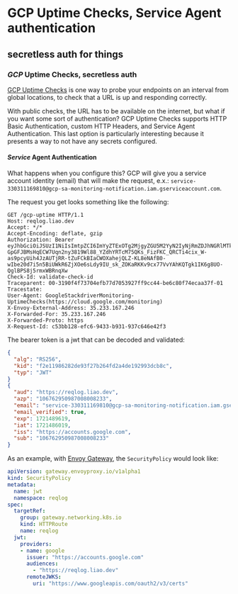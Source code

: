 # GCP Uptime Checks, Service Agent authentication

## secretless auth for things

### _GCP_ Uptime Checks, secretless auth

[GCP Uptime Checks](https://cloud.google.com/monitoring/uptime-checks)
is one way to probe your endpoints on an interval from global locations,
to check that a URL is up and responding correctly.

With public checks, 
the URL has to be available on the internet,
but what if you want some sort of authentication?
GCP Uptime Checks supports HTTP Basic Authentication,
custom HTTP Headers, and Service Agent Authentication.
This last option is particularly interesting
because it presents a way to not have any secrets configured.

#### _Service_ Agent Authentication

What happens when you configure this?
GCP will give you a service account identity (email)
that will make the request,
e.x.: `service-330311169810@gcp-sa-monitoring-notification.iam.gserviceaccount.com`.

The request you get looks something like the following:

```http
GET /gcp-uptime HTTP/1.1
Host: reqlog.liao.dev
Accept: */*
Accept-Encoding: deflate, gzip
Authorization: Bearer eyJhbGciOiJSUzI1NiIsImtpZCI6ImYyZTExOTg2MjgyZGU5M2YyN2IyNjRmZDJhNGRlMTkyOTkzZGNiOGMiLCJ0eXAiOiJKV1QifQ.eyJhdWQiOiJodHRwczovL3JlcWxvZy5saWFvLmRldiIsImF6cCI6IjEwNjc2Mjk1MDk4NzAwODAwODIzMyIsImVtYWlsIjoic2VydmljZS0zMzAzMTExNjk4MTBAZ2NwLXNhLW1vbml0b3Jpbmctbm90aWZpY2F0aW9uLmlhbS5nc2VydmljZWFjY291bnQuY29tIiwiZW1haWxfdmVyaWZpZWQiOnRydWUsImV4cCI6MTcyMTQ4OTYxOSwiaWF0IjoxNzIxNDg2MDE5LCJpc3MiOiJodHRwczovL2FjY291bnRzLmdvb2dsZS5jb20iLCJzdWIiOiIxMDY3NjI5NTA5ODcwMDgwMDgyMzMifQ.rfRUN4IYCL130wppUp7wLWAMteA_GfGJopGfP75mSUlXlChOCTxSpeWbUUYS43_J4Q46dpDvnTBwSdOGNpA8ctxrGPIuoZ7dj7lzArEX2e5EyDWhGSNzvQgZj2VLOGA05RuJvC2OrqsUD-GpGFJBMsHqECW7Uqn2ny3819Wl88_YZdhYRTcM75QKs_FizFKC_QRCTi4cix_W-as9pcyUih4JzAUTjRR-tZuFCkBIaCWOXahejQLZ-KL8eNAfB0-wIbe20d7i5n5BiUWkR6ZjXOe6sLdy9IU_sk_ZOKaRKKv9cx77VvYAhKQTgk1IK6g8UO-QglBPS8j5rmxWBRnqXw
Check-Id: validate-check-id
Traceparent: 00-3190f4f73704efb77d7053927ff9cc44-be6c80f74ecaa37f-01
Tracestate: 
User-Agent: GoogleStackdriverMonitoring-UptimeChecks(https://cloud.google.com/monitoring)
X-Envoy-External-Address: 35.233.167.246
X-Forwarded-For: 35.233.167.246
X-Forwarded-Proto: https
X-Request-Id: c53bb128-efc6-9433-b931-937c646e42f3
```

The bearer token is a jwt that can be decoded and validated:

```json
{
  "alg": "RS256",
  "kid": "f2e11986282de93f27b264fd2a4de192993dcb8c",
  "typ": "JWT"
}
{
  "aud": "https://reqlog.liao.dev",
  "azp": "106762950987008008233",
  "email": "service-330311169810@gcp-sa-monitoring-notification.iam.gserviceaccount.com",
  "email_verified": true,
  "exp": 1721489619,
  "iat": 1721486019,
  "iss": "https://accounts.google.com",
  "sub": "106762950987008008233"
}
```

As an example,
with [Envoy Gateway](https://gateway.envoyproxy.io/),
the `SecurityPolicy` would look like:

```yaml
apiVersion: gateway.envoyproxy.io/v1alpha1
kind: SecurityPolicy
metadata:
  name: jwt
  namespace: reqlog
spec:
  targetRef:
    group: gateway.networking.k8s.io
    kind: HTTPRoute
    name: reqlog
  jwt:
    providers:
    - name: google
      issuer: "https://accounts.google.com"
      audiences:
        - "https://reqlog.liao.dev"
      remoteJWKS:
        uri: "https://www.googleapis.com/oauth2/v3/certs"
```

